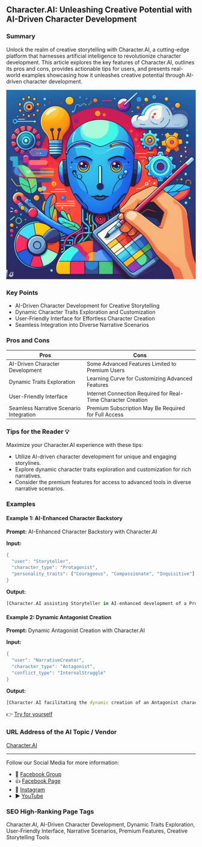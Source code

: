## Character.AI: Unleashing Creative Potential with AI-Driven Character Development

### Summary
Unlock the realm of creative storytelling with Character.AI, a cutting-edge platform that harnesses artificial intelligence to revolutionize character development. This article explores the key features of Character.AI, outlines its pros and cons, provides actionable tips for users, and presents real-world examples showcasing how it unleashes creative potential through AI-driven character development.

<img src="./characterai.webp" alt="Character.AI Image"/>

### Key Points
- AI-Driven Character Development for Creative Storytelling
- Dynamic Character Traits Exploration and Customization
- User-Friendly Interface for Effortless Character Creation
- Seamless Integration into Diverse Narrative Scenarios

### Pros and Cons

| Pros                             | Cons                                               |
| -------------------------------- | -------------------------------------------------- |
| AI-Driven Character Development   | Some Advanced Features Limited to Premium Users   |
| Dynamic Traits Exploration        | Learning Curve for Customizing Advanced Features |
| User-Friendly Interface           | Internet Connection Required for Real-Time Character Creation |
| Seamless Narrative Scenario Integration | Premium Subscription May Be Required for Full Access|

### Tips for the Reader 💡
Maximize your Character.AI experience with these tips:
- Utilize AI-driven character development for unique and engaging storylines.
- Explore dynamic character traits exploration and customization for rich narratives.
- Consider the premium features for access to advanced tools in diverse narrative scenarios.

### Examples

#### Example 1: AI-Enhanced Character Backstory
**Prompt:** AI-Enhanced Character Backstory with Character.AI

**Input:**
```dart
{
  "user": "Storyteller",
  "character_type": "Protagonist",
  "personality_traits": ["Courageous", "Compassionate", "Inquisitive"]
}
```

**Output:**
```dart
[Character.AI assisting Storyteller in AI-enhanced development of a Protagonist character with dynamic personality traits, including Courageous, Compassionate, and Inquisitive]
```

#### Example 2: Dynamic Antagonist Creation
**Prompt:** Dynamic Antagonist Creation with Character.AI

**Input:**
```dart
{
  "user": "NarrativeCreator",
  "character_type": "Antagonist",
  "conflict_type": "InternalStruggle"
}
```

**Output:**
```dart
[Character.AI facilitating the dynamic creation of an Antagonist character for NarrativeCreator, focusing on internal struggle as a key conflict type for a compelling narrative]
```

👉 <a href="https://beta.character.ai/" target="_blank">Try for yourself</a>

### URL Address of the AI Topic / Vendor
<a href="https://beta.character.ai/" target="_blank">Character.AI</a>

---

Follow our Social Media for more information:

- 📘 <a href="https://www.facebook.com/groups/trionxai" target="_blank">Facebook Group</a>
- 👍 <a href="https://www.facebook.com/ai.trionxai" target="_blank">Facebook Page</a>
- 📸 <a href="https://www.instagram.com/trionxai/" target="_blank">Instagram</a>
- ▶️ <a href="https://www.youtube.com/@robotdocs/" target="_blank">YouTube</a>

### SEO High-Ranking Page Tags
Character.AI, AI-Driven Character Development, Dynamic Traits Exploration, User-Friendly Interface, Narrative Scenarios, Premium Features, Creative Storytelling Tools